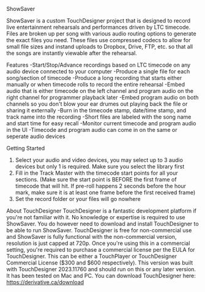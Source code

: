 ShowSaver

ShowSaver is a custom TouchDesigner project that is designed to record live entertainment rehearsals and performances driven by LTC timecode. Files are broken up per song with various audio routing options to generate the exact files you need. These files use compressed codecs to allow for small file sizes and instand uploads to Dropbox, Drive, FTP, etc. so that all the songs are instantly viewable after the rehearsal.

Features
-Start/Stop/Advance recordings based on LTC timecode on any audio device connected to your computer
-Produce a single file for each song/section of timecode
-Produce a long recording that starts either manually or when timecode rolls to record the entire rehearsal
-Embed audio that is either timecode on the left channel and program audio on the right channel for programmer playback later
-Embed program audio on both channels so you don't blow your ear drumes out playing back the file or sharing it externally
-Burn in the timecode stamp, date/time stamp, and track name into the recording
-Short files are labeled with the song name and start time for easy recall
-Monitor current timecode and program audio in the UI
-Timecode and program audio can come in on the same or seperate audio devices


Getting Started
1. Select your audio and video devices, you may select up to 3 audio devices but only 1 is required. Make sure you select the library first
2. Fill in the Track Master with the timecode start points for all your sections. (Make sure the start point is BEFORE the first frame of timecode that will hit. If pre-roll happens 2 seconds before the hour mark, make sure it is at least one frame before the first received frame)
3. Set the record folder or your files will go nowhere

About TouchDesigner
TouchDesigner is a fantastic development platform if you're not familiar with it. No knowledge or expertise is required to use ShowSaver. You do however need to download and install TouchDesigner to be able to run ShowSaver. TouchDesigner is free for non-commercial use and ShowSaver is fully functional with the non-commercial version, resolution is just capped at 720p. Once you're using this in a commercial setting, you're required to purchase a commercial license per the EULA for TouchDesigner. This can be either a TouchPlayer or TouchDesigner Commercial License ($300 and $600 respectively). This version was built with TouchDesigner 2023.11760 and should run on this or any later version. It has been tested on Mac and PC. You can download TouchDesigner here: https://derivative.ca/download
